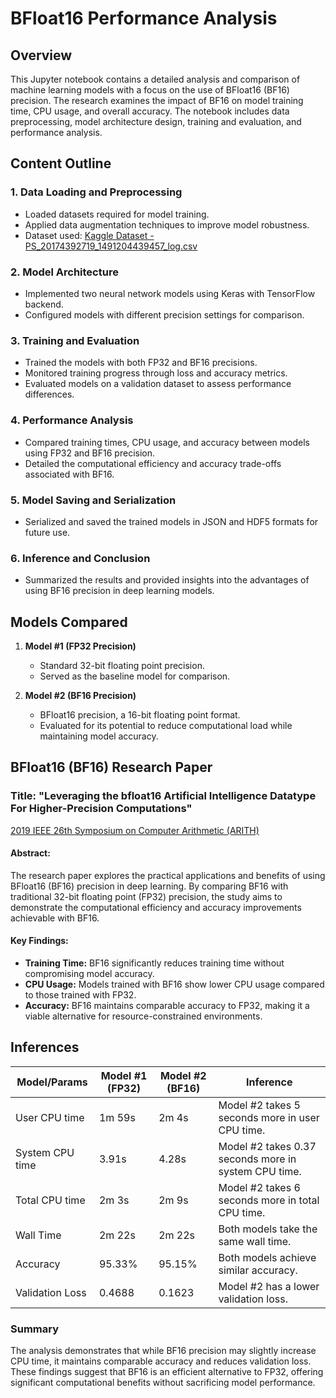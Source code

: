# BFloat16 Performance Analysis

## Overview

This Jupyter notebook contains a detailed analysis and comparison of machine learning models with a focus on the use of BFloat16 (BF16) precision. The research examines the impact of BF16 on model training time, CPU usage, and overall accuracy. The notebook includes data preprocessing, model architecture design, training and evaluation, and performance analysis.

## Content Outline

### 1. Data Loading and Preprocessing
- Loaded datasets required for model training.
- Applied data augmentation techniques to improve model robustness.
- Dataset used: [Kaggle Dataset - PS_20174392719_1491204439457_log.csv](https://www.kaggle.com/datasets/charlesbeauchamp/ps-20174392719-1491204439457-logcsv)

### 2. Model Architecture
- Implemented two neural network models using Keras with TensorFlow backend.
- Configured models with different precision settings for comparison.

### 3. Training and Evaluation
- Trained the models with both FP32 and BF16 precisions.
- Monitored training progress through loss and accuracy metrics.
- Evaluated models on a validation dataset to assess performance differences.

### 4. Performance Analysis
- Compared training times, CPU usage, and accuracy between models using FP32 and BF16 precision.
- Detailed the computational efficiency and accuracy trade-offs associated with BF16.

### 5. Model Saving and Serialization
- Serialized and saved the trained models in JSON and HDF5 formats for future use.

### 6. Inference and Conclusion
- Summarized the results and provided insights into the advantages of using BF16 precision in deep learning models.

## Models Compared

1. **Model #1 (FP32 Precision)**
   - Standard 32-bit floating point precision.
   - Served as the baseline model for comparison.

2. **Model #2 (BF16 Precision)**
   - BFloat16 precision, a 16-bit floating point format.
   - Evaluated for its potential to reduce computational load while maintaining model accuracy.

## BFloat16 (BF16) Research Paper

### Title: "Leveraging the bfloat16 Artificial Intelligence Datatype For Higher-Precision Computations"
[2019 IEEE 26th Symposium on Computer Arithmetic (ARITH)](https://www.kaggle.com/datasets/charlesbeauchamp/ps-20174392719-1491204439457-logcsv)

#### Abstract:
The research paper explores the practical applications and benefits of using BFloat16 (BF16) precision in deep learning. By comparing BF16 with traditional 32-bit floating point (FP32) precision, the study aims to demonstrate the computational efficiency and accuracy improvements achievable with BF16.

#### Key Findings:
- **Training Time:** BF16 significantly reduces training time without compromising model accuracy.
- **CPU Usage:** Models trained with BF16 show lower CPU usage compared to those trained with FP32.
- **Accuracy:** BF16 maintains comparable accuracy to FP32, making it a viable alternative for resource-constrained environments.

## Inferences

| Model/Params     | Model #1 (FP32) | Model #2 (BF16) | Inference                                             |
|------------------|-----------------|-----------------|-------------------------------------------------------|
| User CPU time    | 1m 59s          | 2m 4s           | Model #2 takes 5 seconds more in user CPU time.       |
| System CPU time  | 3.91s           | 4.28s           | Model #2 takes 0.37 seconds more in system CPU time.  |
| Total CPU time   | 2m 3s           | 2m 9s           | Model #2 takes 6 seconds more in total CPU time.      |
| Wall Time        | 2m 22s          | 2m 22s          | Both models take the same wall time.                  |
| Accuracy         | 95.33%          | 95.15%          | Both models achieve similar accuracy.                 |
| Validation Loss  | 0.4688          | 0.1623          | Model #2 has a lower validation loss.                 |

### Summary
The analysis demonstrates that while BF16 precision may slightly increase CPU time, it maintains comparable accuracy and reduces validation loss. These findings suggest that BF16 is an efficient alternative to FP32, offering significant computational benefits without sacrificing model performance.
